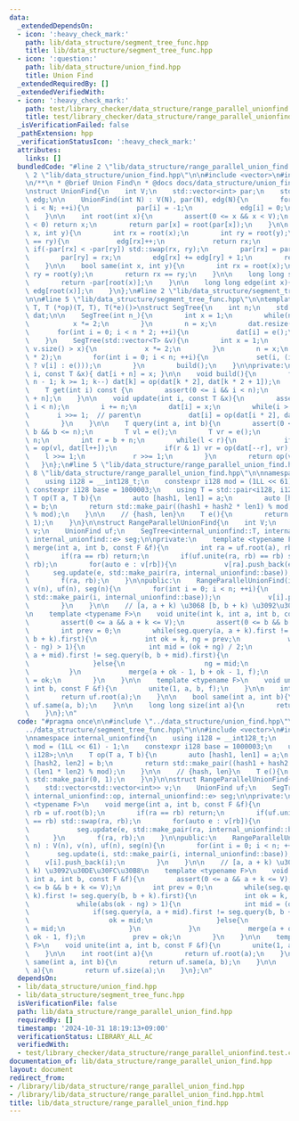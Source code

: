 ```yaml
---
data:
  _extendedDependsOn:
  - icon: ':heavy_check_mark:'
    path: lib/data_structure/segment_tree_func.hpp
    title: lib/data_structure/segment_tree_func.hpp
  - icon: ':question:'
    path: lib/data_structure/union_find.hpp
    title: Union Find
  _extendedRequiredBy: []
  _extendedVerifiedWith:
  - icon: ':heavy_check_mark:'
    path: test/library_checker/data_structure/range_parallel_unionfind.test.cpp
    title: test/library_checker/data_structure/range_parallel_unionfind.test.cpp
  _isVerificationFailed: false
  _pathExtension: hpp
  _verificationStatusIcon: ':heavy_check_mark:'
  attributes:
    links: []
  bundledCode: "#line 2 \"lib/data_structure/range_parallel_union_find.hpp\"\n\n#line\
    \ 2 \"lib/data_structure/union_find.hpp\"\n\n#include <vector>\n#include <cassert>\n\
    \n/**\n * @brief Union Find\n * @docs docs/data_structure/union_find.md\n */\n\
    \nstruct UnionFind{\n    int V;\n    std::vector<int> par;\n    std::vector<int>\
    \ edg;\n\n    UnionFind(int N) : V(N), par(N), edg(N){\n        for(int i = 0;\
    \ i < N; ++i){\n            par[i] = -1;\n            edg[i] = 0;\n        }\n\
    \    }\n\n    int root(int x){\n        assert(0 <= x && x < V);\n        if(par[x]\
    \ < 0) return x;\n        return par[x] = root(par[x]);\n    }\n\n    int unite(int\
    \ x, int y){\n        int rx = root(x);\n        int ry = root(y);\n        if(rx\
    \ == ry){\n            edg[rx]++;\n            return rx;\n        }\n       \
    \ if(-par[rx] < -par[ry]) std::swap(rx, ry);\n        par[rx] = par[rx] + par[ry];\n\
    \        par[ry] = rx;\n        edg[rx] += edg[ry] + 1;\n        return rx;\n\
    \    }\n\n    bool same(int x, int y){\n        int rx = root(x);\n        int\
    \ ry = root(y);\n        return rx == ry;\n    }\n\n    long long size(int x){\n\
    \        return -par[root(x)];\n    }\n\n    long long edge(int x){\n        return\
    \ edg[root(x)];\n    }\n};\n#line 2 \"lib/data_structure/segment_tree_func.hpp\"\
    \n\n#line 5 \"lib/data_structure/segment_tree_func.hpp\"\n\ntemplate <typename\
    \ T, T (*op)(T, T), T(*e)()>\nstruct SegTree{\n    int n;\n    std::vector<T>\
    \ dat;\n\n    SegTree(int n_){\n        int x = 1;\n        while(n_ > x){\n \
    \           x *= 2;\n        }\n        n = x;\n        dat.resize(n * 2);\n \
    \       for(int i = 0; i < n * 2; ++i){\n            dat[i] = e();\n        }\n\
    \    }\n    SegTree(std::vector<T> &v){\n        int x = 1;\n        while((int)\
    \ v.size() > x){\n            x *= 2;\n        }\n        n = x;\n        dat.resize(n\
    \ * 2);\n        for(int i = 0; i < n; ++i){\n            set(i, (i < (int) v.size()\
    \ ? v[i] : e()));\n        }\n        build();\n    }\n\nprivate:\n    void set(int\
    \ i, const T &x){ dat[i + n] = x; }\n\n    void build(){\n        for(int k =\
    \ n - 1; k >= 1; k--) dat[k] = op(dat[k * 2], dat[k * 2 + 1]);\n    }\n\npublic:\n\
    \    T get(int i) const {\n        assert(0 <= i && i < n);\n        return dat[i\
    \ + n];\n    }\n\n    void update(int i, const T &x){\n        assert(0 <= i &&\
    \ i < n);\n        i += n;\n        dat[i] = x;\n        while(i > 0){\n     \
    \       i >>= 1;  // parent\n            dat[i] = op(dat[i * 2], dat[i * 2 + 1]);\n\
    \        }\n    }\n\n    T query(int a, int b){\n        assert(0 <= a && a <=\
    \ b && b <= n);\n        T vl = e();\n        T vr = e();\n        int l = a +\
    \ n;\n        int r = b + n;\n        while(l < r){\n            if(l & 1) vl\
    \ = op(vl, dat[l++]);\n            if(r & 1) vr = op(dat[--r], vr);\n        \
    \    l >>= 1;\n            r >>= 1;\n        }\n        return op(vl, vr);\n \
    \   }\n};\n#line 5 \"lib/data_structure/range_parallel_union_find.hpp\"\n\n#line\
    \ 8 \"lib/data_structure/range_parallel_union_find.hpp\"\n\nnamespace internal_unionfind{\n\
    \    using i128 = __int128_t;\n    constexpr i128 mod = (1LL << 61) - 1;\n   \
    \ constexpr i128 base = 1000003;\n    using T = std::pair<i128, i128>;\n\n   \
    \ T op(T a, T b){\n        auto [hash1, len1] = a;\n        auto [hash2, len2]\
    \ = b;\n        return std::make_pair((hash1 + hash2 * len1) % mod, (len1 * len2)\
    \ % mod);\n    }\n\n    // {hash, len}\n    T e(){\n        return std::make_pair(0,\
    \ 1);\n    }\n}\n\nstruct RangeParallelUnionFind{\n    int V;\n    std::vector<std::vector<int>>\
    \ v;\n    UnionFind uf;\n    SegTree<internal_unionfind::T, internal_unionfind::op,\
    \ internal_unionfind::e> seg;\n\nprivate:\n    template <typename F>\n    void\
    \ merge(int a, int b, const F &f){\n        int ra = uf.root(a), rb = uf.root(b);\n\
    \        if(ra == rb) return;\n        if(uf.unite(ra, rb) == rb) std::swap(ra,\
    \ rb);\n        for(auto e : v[rb]){\n            v[ra].push_back(e);\n      \
    \      seg.update(e, std::make_pair(ra, internal_unionfind::base));\n        }\n\
    \        f(ra, rb);\n    }\n\npublic:\n    RangeParallelUnionFind(int n) : V(n),\
    \ v(n), uf(n), seg(n){\n        for(int i = 0; i < n; ++i){\n            seg.update(i,\
    \ std::make_pair(i, internal_unionfind::base));\n            v[i].push_back(i);\n\
    \        }\n    }\n\n    // [a, a + k) \u3068 [b, b + k) \u3092\u30DE\u30FC\u30B8\
    \n    template <typename F>\n    void unite(int k, int a, int b, const F &f){\n\
    \        assert(0 <= a && a + k <= V);\n        assert(0 <= b && b + k <= V);\n\
    \        int prev = 0;\n        while(seg.query(a, a + k).first != seg.query(b,\
    \ b + k).first){\n            int ok = k, ng = prev;\n            while(abs(ok\
    \ - ng) > 1){\n                int mid = (ok + ng) / 2;\n                if(seg.query(a,\
    \ a + mid).first != seg.query(b, b + mid).first){\n                    ok = mid;\n\
    \                }else{\n                    ng = mid;\n                }\n  \
    \          }\n            merge(a + ok - 1, b + ok - 1, f);\n            prev\
    \ = ok;\n        }\n    }\n\n    template <typename F>\n    void unite(int a,\
    \ int b, const F &f){\n        unite(1, a, b, f);\n    }\n\n    int root(int a){\n\
    \        return uf.root(a);\n    }\n\n    bool same(int a, int b){\n        return\
    \ uf.same(a, b);\n    }\n\n    long long size(int a){\n        return uf.size(a);\n\
    \    }\n};\n"
  code: "#pragma once\n\n#include \"../data_structure/union_find.hpp\"\n#include \"\
    ../data_structure/segment_tree_func.hpp\"\n\n#include <vector>\n#include <cassert>\n\
    \nnamespace internal_unionfind{\n    using i128 = __int128_t;\n    constexpr i128\
    \ mod = (1LL << 61) - 1;\n    constexpr i128 base = 1000003;\n    using T = std::pair<i128,\
    \ i128>;\n\n    T op(T a, T b){\n        auto [hash1, len1] = a;\n        auto\
    \ [hash2, len2] = b;\n        return std::make_pair((hash1 + hash2 * len1) % mod,\
    \ (len1 * len2) % mod);\n    }\n\n    // {hash, len}\n    T e(){\n        return\
    \ std::make_pair(0, 1);\n    }\n}\n\nstruct RangeParallelUnionFind{\n    int V;\n\
    \    std::vector<std::vector<int>> v;\n    UnionFind uf;\n    SegTree<internal_unionfind::T,\
    \ internal_unionfind::op, internal_unionfind::e> seg;\n\nprivate:\n    template\
    \ <typename F>\n    void merge(int a, int b, const F &f){\n        int ra = uf.root(a),\
    \ rb = uf.root(b);\n        if(ra == rb) return;\n        if(uf.unite(ra, rb)\
    \ == rb) std::swap(ra, rb);\n        for(auto e : v[rb]){\n            v[ra].push_back(e);\n\
    \            seg.update(e, std::make_pair(ra, internal_unionfind::base));\n  \
    \      }\n        f(ra, rb);\n    }\n\npublic:\n    RangeParallelUnionFind(int\
    \ n) : V(n), v(n), uf(n), seg(n){\n        for(int i = 0; i < n; ++i){\n     \
    \       seg.update(i, std::make_pair(i, internal_unionfind::base));\n        \
    \    v[i].push_back(i);\n        }\n    }\n\n    // [a, a + k) \u3068 [b, b +\
    \ k) \u3092\u30DE\u30FC\u30B8\n    template <typename F>\n    void unite(int k,\
    \ int a, int b, const F &f){\n        assert(0 <= a && a + k <= V);\n        assert(0\
    \ <= b && b + k <= V);\n        int prev = 0;\n        while(seg.query(a, a +\
    \ k).first != seg.query(b, b + k).first){\n            int ok = k, ng = prev;\n\
    \            while(abs(ok - ng) > 1){\n                int mid = (ok + ng) / 2;\n\
    \                if(seg.query(a, a + mid).first != seg.query(b, b + mid).first){\n\
    \                    ok = mid;\n                }else{\n                    ng\
    \ = mid;\n                }\n            }\n            merge(a + ok - 1, b +\
    \ ok - 1, f);\n            prev = ok;\n        }\n    }\n\n    template <typename\
    \ F>\n    void unite(int a, int b, const F &f){\n        unite(1, a, b, f);\n\
    \    }\n\n    int root(int a){\n        return uf.root(a);\n    }\n\n    bool\
    \ same(int a, int b){\n        return uf.same(a, b);\n    }\n\n    long long size(int\
    \ a){\n        return uf.size(a);\n    }\n};\n"
  dependsOn:
  - lib/data_structure/union_find.hpp
  - lib/data_structure/segment_tree_func.hpp
  isVerificationFile: false
  path: lib/data_structure/range_parallel_union_find.hpp
  requiredBy: []
  timestamp: '2024-10-31 18:19:13+09:00'
  verificationStatus: LIBRARY_ALL_AC
  verifiedWith:
  - test/library_checker/data_structure/range_parallel_unionfind.test.cpp
documentation_of: lib/data_structure/range_parallel_union_find.hpp
layout: document
redirect_from:
- /library/lib/data_structure/range_parallel_union_find.hpp
- /library/lib/data_structure/range_parallel_union_find.hpp.html
title: lib/data_structure/range_parallel_union_find.hpp
---
```

